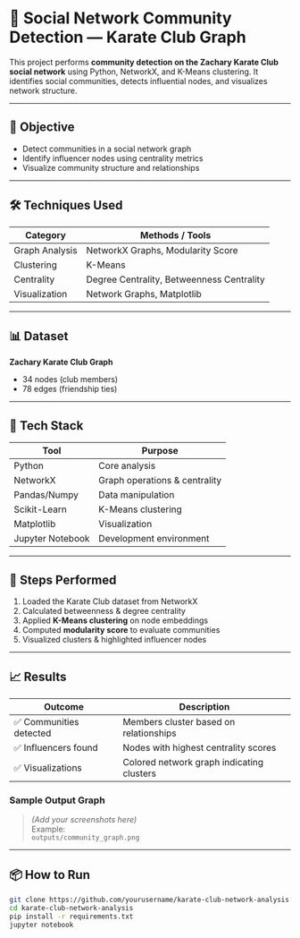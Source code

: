 # 🧠 Social Network Community Detection — Karate Club Graph

This project performs **community detection on the Zachary Karate Club social network** using Python, NetworkX, and K-Means clustering. It identifies social communities, detects influential nodes, and visualizes network structure.

---

## 🎯 Objective

- Detect communities in a social network graph  
- Identify influencer nodes using centrality metrics  
- Visualize community structure and relationships  

---

## 🛠️ Techniques Used

| Category | Methods / Tools |
|--------|----------------|
Graph Analysis | NetworkX Graphs, Modularity Score  
Clustering | K-Means  
Centrality | Degree Centrality, Betweenness Centrality  
Visualization | Network Graphs, Matplotlib  

---

## 📊 Dataset
**Zachary Karate Club Graph**  
- 34 nodes (club members)  
- 78 edges (friendship ties)  

---

## 🚀 Tech Stack

| Tool | Purpose |
|-----|--------|
Python | Core analysis  
NetworkX | Graph operations & centrality  
Pandas/Numpy | Data manipulation  
Scikit-Learn | K-Means clustering  
Matplotlib | Visualization  
Jupyter Notebook | Development environment  

---

## 🧾 Steps Performed

1. Loaded the Karate Club dataset from NetworkX
2. Calculated betweenness & degree centrality
3. Applied **K-Means clustering** on node embeddings
4. Computed **modularity score** to evaluate communities
5. Visualized clusters & highlighted influencer nodes

---

## 📈 Results

| Outcome | Description |
|--------|-----------|
✅ Communities detected | Members cluster based on relationships  
✅ Influencers found | Nodes with highest centrality scores  
✅ Visualizations | Colored network graph indicating clusters  

### Sample Output Graph

> *(Add your screenshots here)*  
Example:  
`outputs/community_graph.png`

---

## 📦 How to Run

```bash
git clone https://github.com/yourusername/karate-club-network-analysis
cd karate-club-network-analysis
pip install -r requirements.txt
jupyter notebook
